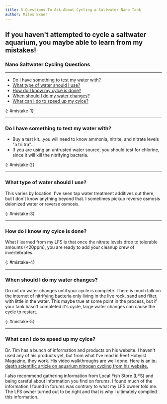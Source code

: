 ```yaml
---
title: 5 Questions To Ask About Cycling a Saltwater Nano Tank
author: Miles Exner
---
```

## If you haven't attempted to cycle a saltwater aquarium, you maybe able to learn from my mistakes!

### Nano Saltwater Cycling Questions
***
* [Do I have something to test my water with?](#mistake-1)
* [What type of water should I use?](#mistake-2)
* [How do I know my cylce is done?](#mistake-3)
* [When should I do my water changes?](#mistake-4)
* [What can I do to speed up my cylce?](#mistake-5)  

{: #mistake-1}
***
### Do I have something to test my water with?
* Buy a test kit...you will need to know ammonia, nitrite, and nitrate levels "a tri tra".
* If you are using an untrusted water source, you should test for chlorine, since it will kill the nitrifying bacteria.

{: #mistake-2} 
***
### What type of water should I use?
This varies by location. I've seen tap water treatment additives out there, but I don't know anything beyond that. I sometimes pickup reverse osmosis deionized water or reverse osmosis.


{: #mistake-3}
***
### How do I know my cylce is done?
What I learned from my LFS is that once the nitrate levels drop to tolerable amounts (<20ppm), you are ready to add your cleanup crew of invertebrates.

{: #mistake-4}
***
### When should I do my water changes?
Do not do water changes until your cycle is complete. There is much talk on the internet of nitrifying bacteria only living in the live rock, sand and filter, with little in the water. This maybe true at some point in the process, but if your tank hasn't completed it's cycle, large water changes can cause the cycle to restart.

{: #mistake-5}
***
### What can I do to speed up my cylce?
Dr. Tim has a bunch of information and products on his website. I haven't used any of his products yet, but from what I've read in Reef Hobyist Magazine, they work. His video walkthroughs are well done. Here is an [in-depth scientific article on aquarium nitrogen cycling from his website.](http://www.drtimsaquatics.com/resources/how-to-start)

I also recommend gathering information from Local Fish Store (LFS) and being careful about information you find on forums. I found much of the information I found in forums was contrary to what my LFS owner told me. The LFS owner turned out to be right and that is why I ultimately compiled this information.
